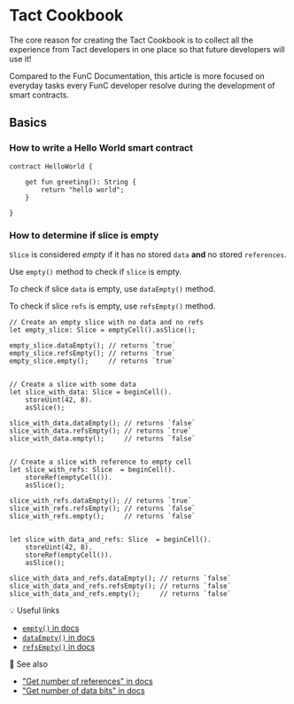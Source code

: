# Tact Cookbook

The core reason for creating the Tact Cookbook is to collect all the experience from Tact developers in one place so that future developers will use it!

Compared to the FunC Documentation, this article is more focused on everyday tasks every FunC developer resolve during the development of smart contracts.

## Basics
### How to write a Hello World smart contract

```
contract HelloWorld {

    get fun greeting(): String {
        return "hello world";
    }        

}
```

### How to determine if slice is empty

`Slice` is considered *empty* if it has no stored `data` **and** no stored `references`.

Use `empty()` method to check if `slice` is empty.

To check if slice `data` is empty, use `dataEmpty()` method.

To check if slice `refs` is empty, use `refsEmpty()` method.

```tact
// Create an empty slice with no data and no refs
let empty_slice: Slice = emptyCell().asSlice();

empty_slice.dataEmpty(); // returns `true`
empty_slice.refsEmpty(); // returns `true`
empty_slice.empty();     // returns `true` 


// Create a slice with some data
let slice_with_data: Slice = beginCell().
    storeUint(42, 8).
    asSlice();

slice_with_data.dataEmpty(); // returns `false`
slice_with_data.refsEmpty(); // returns `true`
slice_with_data.empty();     // returns `false` 


// Create a slice with reference to empty cell
let slice_with_refs: Slice  = beginCell().
    storeRef(emptyCell()).
    asSlice();

slice_with_refs.dataEmpty(); // returns `true`
slice_with_refs.refsEmpty(); // returns `false`
slice_with_refs.empty();     // returns `false` 


let slice_with_data_and_refs: Slice  = beginCell().
    storeUint(42, 8).
    storeRef(emptyCell()).
    asSlice();

slice_with_data_and_refs.dataEmpty(); // returns `false`
slice_with_data_and_refs.refsEmpty(); // returns `false`
slice_with_data_and_refs.empty();     // returns `false` 
```

💡 Useful links

- [`empty()` in docs](https://docs.tact-lang.org/language/ref/cells#sliceempty)
- [`dataEmpty()` in docs](https://docs.tact-lang.org/language/ref/cells#slicedataempty)
- [`refsEmpty()` in docs](https://docs.tact-lang.org/language/ref/cells#slicerefsempty)

👀 See also

- ["Get number of references" in docs](https://docs.tact-lang.org/language/ref/cells#slicerefs)
- ["Get number of data bits" in docs](https://docs.tact-lang.org/language/ref/cells#slicebits)
